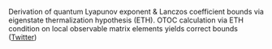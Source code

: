 
Derivation of quantum Lyapunov exponent & Lanczos coefficient bounds via eigenstate thermalization hypothesis (ETH). OTOC calculation via ETH condition on local observable matrix elements yields correct bounds ([Twitter](https://twitter.com/JoshuahHeath/status/1144273917982306304))
